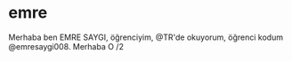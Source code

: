 # emre
Merhaba ben EMRE SAYGI, öğrenciyim, @TR'de okuyorum, öğrenci kodum @emresaygi008. Merhaba O
/2
